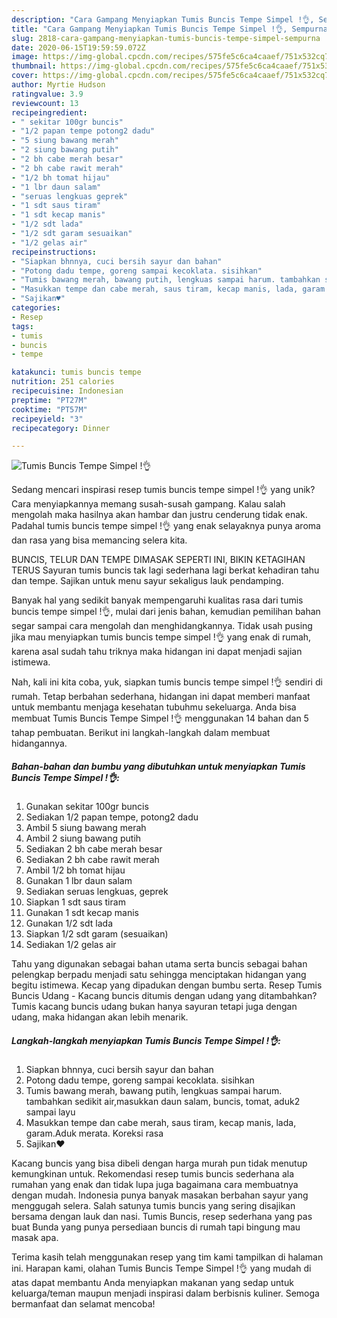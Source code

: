 ```yaml
---
description: "Cara Gampang Menyiapkan Tumis Buncis Tempe Simpel !👌, Sempurna"
title: "Cara Gampang Menyiapkan Tumis Buncis Tempe Simpel !👌, Sempurna"
slug: 2818-cara-gampang-menyiapkan-tumis-buncis-tempe-simpel-sempurna
date: 2020-06-15T19:59:59.072Z
image: https://img-global.cpcdn.com/recipes/575fe5c6ca4caaef/751x532cq70/tumis-buncis-tempe-simpel-👌-foto-resep-utama.jpg
thumbnail: https://img-global.cpcdn.com/recipes/575fe5c6ca4caaef/751x532cq70/tumis-buncis-tempe-simpel-👌-foto-resep-utama.jpg
cover: https://img-global.cpcdn.com/recipes/575fe5c6ca4caaef/751x532cq70/tumis-buncis-tempe-simpel-👌-foto-resep-utama.jpg
author: Myrtie Hudson
ratingvalue: 3.9
reviewcount: 13
recipeingredient:
- " sekitar 100gr buncis"
- "1/2 papan tempe potong2 dadu"
- "5 siung bawang merah"
- "2 siung bawang putih"
- "2 bh cabe merah besar"
- "2 bh cabe rawit merah"
- "1/2 bh tomat hijau"
- "1 lbr daun salam"
- "seruas lengkuas geprek"
- "1 sdt saus tiram"
- "1 sdt kecap manis"
- "1/2 sdt lada"
- "1/2 sdt garam sesuaikan"
- "1/2 gelas air"
recipeinstructions:
- "Siapkan bhnnya, cuci bersih sayur dan bahan"
- "Potong dadu tempe, goreng sampai kecoklata. sisihkan"
- "Tumis bawang merah, bawang putih, lengkuas sampai harum. tambahkan sedikit air,masukkan daun salam, buncis, tomat, aduk2 sampai layu"
- "Masukkan tempe dan cabe merah, saus tiram, kecap manis, lada, garam.Aduk merata. Koreksi rasa"
- "Sajikan♥️"
categories:
- Resep
tags:
- tumis
- buncis
- tempe

katakunci: tumis buncis tempe 
nutrition: 251 calories
recipecuisine: Indonesian
preptime: "PT27M"
cooktime: "PT57M"
recipeyield: "3"
recipecategory: Dinner

---
```



![Tumis Buncis Tempe Simpel !👌](https://img-global.cpcdn.com/recipes/575fe5c6ca4caaef/751x532cq70/tumis-buncis-tempe-simpel-👌-foto-resep-utama.jpg)

Sedang mencari inspirasi resep tumis buncis tempe simpel !👌 yang unik? Cara menyiapkannya memang susah-susah gampang. Kalau salah mengolah maka hasilnya akan hambar dan justru cenderung tidak enak. Padahal tumis buncis tempe simpel !👌 yang enak selayaknya punya aroma dan rasa yang bisa memancing selera kita.

BUNCIS, TELUR DAN TEMPE DIMASAK SEPERTI INI, BIKIN KETAGIHAN TERUS Sayuran tumis buncis tak lagi sederhana lagi berkat kehadiran tahu dan tempe. Sajikan untuk menu sayur sekaligus lauk pendamping.

Banyak hal yang sedikit banyak mempengaruhi kualitas rasa dari tumis buncis tempe simpel !👌, mulai dari jenis bahan, kemudian pemilihan bahan segar sampai cara mengolah dan menghidangkannya. Tidak usah pusing jika mau menyiapkan tumis buncis tempe simpel !👌 yang enak di rumah, karena asal sudah tahu triknya maka hidangan ini dapat menjadi sajian istimewa.


Nah, kali ini kita coba, yuk, siapkan tumis buncis tempe simpel !👌 sendiri di rumah. Tetap berbahan sederhana, hidangan ini dapat memberi manfaat untuk membantu menjaga kesehatan tubuhmu sekeluarga. Anda bisa membuat Tumis Buncis Tempe Simpel !👌 menggunakan 14 bahan dan 5 tahap pembuatan. Berikut ini langkah-langkah dalam membuat hidangannya.

<!--inarticleads1-->

##### Bahan-bahan dan bumbu yang dibutuhkan untuk menyiapkan Tumis Buncis Tempe Simpel !👌:

1. Gunakan  sekitar 100gr buncis
1. Sediakan 1/2 papan tempe, potong2 dadu
1. Ambil 5 siung bawang merah
1. Ambil 2 siung bawang putih
1. Sediakan 2 bh cabe merah besar
1. Sediakan 2 bh cabe rawit merah
1. Ambil 1/2 bh tomat hijau
1. Gunakan 1 lbr daun salam
1. Sediakan seruas lengkuas, geprek
1. Siapkan 1 sdt saus tiram
1. Gunakan 1 sdt kecap manis
1. Gunakan 1/2 sdt lada
1. Siapkan 1/2 sdt garam (sesuaikan)
1. Sediakan 1/2 gelas air


Tahu yang digunakan sebagai bahan utama serta buncis sebagai bahan pelengkap berpadu menjadi satu sehingga menciptakan hidangan yang begitu istimewa. Kecap yang dipadukan dengan bumbu serta. Resep Tumis Buncis Udang - Kacang buncis ditumis dengan udang yang ditambahkan? Tumis kacang buncis udang bukan hanya sayuran tetapi juga dengan udang, maka hidangan akan lebih menarik. 

<!--inarticleads2-->

##### Langkah-langkah menyiapkan Tumis Buncis Tempe Simpel !👌:

1. Siapkan bhnnya, cuci bersih sayur dan bahan
1. Potong dadu tempe, goreng sampai kecoklata. sisihkan
1. Tumis bawang merah, bawang putih, lengkuas sampai harum. tambahkan sedikit air,masukkan daun salam, buncis, tomat, aduk2 sampai layu
1. Masukkan tempe dan cabe merah, saus tiram, kecap manis, lada, garam.Aduk merata. Koreksi rasa
1. Sajikan♥️


Kacang buncis yang bisa dibeli dengan harga murah pun tidak menutup kemungkinan untuk. Rekomendasi resep tumis buncis sederhana ala rumahan yang enak dan tidak lupa juga bagaimana cara membuatnya dengan mudah. Indonesia punya banyak masakan berbahan sayur yang menggugah selera. Salah satunya tumis buncis yang sering disajikan bersama dengan lauk dan nasi. Tumis Buncis, resep sederhana yang pas buat Bunda yang punya persediaan buncis di rumah tapi bingung mau masak apa. 

Terima kasih telah menggunakan resep yang tim kami tampilkan di halaman ini. Harapan kami, olahan Tumis Buncis Tempe Simpel !👌 yang mudah di atas dapat membantu Anda menyiapkan makanan yang sedap untuk keluarga/teman maupun menjadi inspirasi dalam berbisnis kuliner. Semoga bermanfaat dan selamat mencoba!
